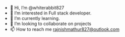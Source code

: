 - 👋 Hi, I’m @whiterabbit827
- 👀 I’m interested in Full stack developer.
- 🌱 I’m currently learning. 
- 💞️ I’m looking to collaborate on projects
- 📫 How to reach me rajnishmathur827@outlook.com

<!---
whiterabbit827/whiterabbit827 is a ✨ special ✨ repository because its `README.md` (this file) appears on your GitHub profile.
You can click the Preview link to take a look at your changes.
--->
